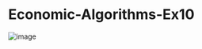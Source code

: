 # Economic-Algorithms-Ex10

![image](https://user-images.githubusercontent.com/58264273/212708040-13d6791b-6cb2-48dc-85ed-99cd3078c904.png)
